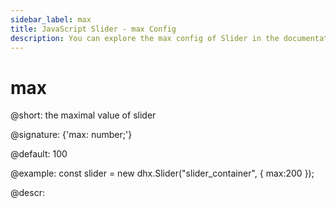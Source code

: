 ```yaml
---
sidebar_label: max
title: JavaScript Slider - max Config 
description: You can explore the max config of Slider in the documentation of the DHTMLX JavaScript UI library. Browse developer guides and API reference, try out code examples and live demos, and download a free 30-day evaluation version of DHTMLX Suite 7.
---
```


# max

@short: the maximal value of slider

@signature: {'max: number;'}

@default: 100

@example:
const slider = new dhx.Slider("slider_container", { 
    max:200
});

@descr:

[comment]: # (@related: slider/initializing_slider.md#configuration-properties slider/configuring_slider.md#minimal-and-maximal-values)
